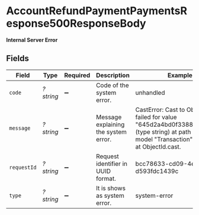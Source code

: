 # AccountRefundPaymentPaymentsResponse500ResponseBody

**Internal Server Error**



## Fields

| Field                                                                                                                                            | Type                                                                                                                                             | Required                                                                                                                                         | Description                                                                                                                                      | Example                                                                                                                                          |
| ------------------------------------------------------------------------------------------------------------------------------------------------ | ------------------------------------------------------------------------------------------------------------------------------------------------ | ------------------------------------------------------------------------------------------------------------------------------------------------ | ------------------------------------------------------------------------------------------------------------------------------------------------ | ------------------------------------------------------------------------------------------------------------------------------------------------ |
| `code`                                                                                                                                           | *?string*                                                                                                                                        | :heavy_minus_sign:                                                                                                                               | Code of the system error.                                                                                                                        | unhandled                                                                                                                                        |
| `message`                                                                                                                                        | *?string*                                                                                                                                        | :heavy_minus_sign:                                                                                                                               | Message explaining the system error.                                                                                                             | CastError: Cast to ObjectId failed for value "645d2a4bd0f3388adde2b3e" (type string) at path "_id" for model "Transaction"<br/>    at ObjectId.cast. |
| `requestId`                                                                                                                                      | *?string*                                                                                                                                        | :heavy_minus_sign:                                                                                                                               | Request identifier in UUID format.                                                                                                               | bcc78633-cd09-4e7d-8f3b-d593fdc1439c                                                                                                             |
| `type`                                                                                                                                           | *?string*                                                                                                                                        | :heavy_minus_sign:                                                                                                                               | It is shows as system error.                                                                                                                     | system-error                                                                                                                                     |